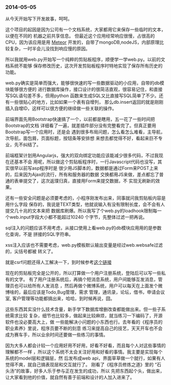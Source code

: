 ### 2014-05-05

从今天开始写下开发故事，呵呵。

这个项目的起因是因为公司有一个文档系统，大家都用它来保存一些临时的文本，以便在不同的
机器之前共享信息。
但最近这个应用经常响应很慢，占很高的CPU，因为该应用是用
[Meteor](https://github.com/meteor/meteor)
开发的，自带了mongoDB,nodeJS，内部原理比较复杂，一时半会儿没找到响应慢的原因。

所以我就用web.py开始写一个纯粹的剪贴板程序，顺便学一学web.py。以前的文档系统不能够
保存修改历史，这次开发剪贴板程序时特地实现了保存所有历史的功能。

web.py确实是简单而强大，能够很快速的写一些数据驱动的小应用，自带的db模块能够很方便的
进行数据库操作，接口设计的很简洁直观，很容易记住，和直接写SQL语句差不多，但用python
函数来生成SQL又比直接写SQL简单了不少。还有一些很贴心的地方，比如如果一个表有自增列，
那么db.insert返回的就是刚刚插入自增ID，这样可以很方便的继续做一些关联的操作。

前端界面先用Bootstrap快速搞了一个，以前都是瞎用，五一花了一些时间把Bootstrap的文档
详细看了一遍，就差插件部分没有完整看完了。但真正要用Bootstrap写一个应用时，还是会
遇到很多布局问题，怎么看怎么难看，主导航，次导航，面包屑，页面标题，按钮条等安排想
来想去都觉得不好，看起来巨不专业，先不纠结了。

前端框架计划用Angularjs，强大的双向绑定功能应该能减少很多代码，不过我现在还基本不会
用呢，所以做这个剪贴板程序时，一行Javascript代码也没写，其实很早以前写asp程序时是
很少用JS脚本的，数据都是通过Form来POST上来的，后来因为Ajax的流行，所有和服务器的数据
交换都用JS来做，差点都忘了普通的表单提交了，这次返璞归真，直接用Form来提交数据，不
实现无刷新的效果。

还有一些安全问题是必须要考虑的，小程序刚发布出来，同事就问我剪贴板内容是用什么字段
保存的，我说是TEXT类型，他就说输入有没有限制长度，会不会有人提交几十兆的文本来把
数据库刷爆。所以我写了个web.py的loadhook限制每一个web.input字段大小都不能超过10240
个字节，先整体过滤一把再说。

sql注入的问题应该不用考虑，从接口使用上看web.py的db模块应用用的是参数化查询，不是
拼接的SQL字符串。

xss注入应该也不需要考虑，web.py模板默认输出变量是经过web.websafe过滤的，尖括号都被
转义了。

就是csrf问题还得人工解决一下，到时候参考[这个链接](http://webpy.org/cookbook/csrf)

现在的剪贴板完全是公开的，所以打算做一个用户注册系统，登陆后可以写一些私有的文字。
有了用户注册系统后，再搞个短消息系统，用户间能够互发消息，管理员也可以给所有人发消息
，然后再做个微博系统，用户可以每天在上面发个微博啥的，最后应该是Todo,Bug管理，需求
管理，通讯录，论坛，借书，申请会议室, 客户管理等功能都搞出来，哈哈，到时候再说，囧。

这些东西其实没什么技术含量，新手学下数据库增删改查都能做出来。但一些子系统需求比较
复杂，细节也比较多，做起来比较麻烦，就当练习一下编码了，开源软件也没必要高大上，做
一些能解决小问题的小东西也行。去年看的《程序员的职业素养》里说，程序员要不断的刻意
练习来提高自己的技艺，天天开车也不会成为赛车手，所以业余时间还要做一些练习的事情。

因为大多人都会计较一个应用好用不好用，好看不好看，而且每个人对这些事情的理解都不一样
，所以这个系统不太会关注好用和好看的事情。我主要是实现每个系统的model层和逻辑层，然
后发布成web api，界面草草做一个就行，如果有人觉得不爽，就自己搞表现层和交互就行了。
刚看了《程序员修炼之道》里的 “石头汤”的故事，好多人乐于参与正在发生的成功，所以
先把东西起个头，做出来，让大家看到他的价值，就自然有善于前端和设计的人加入进来了。

